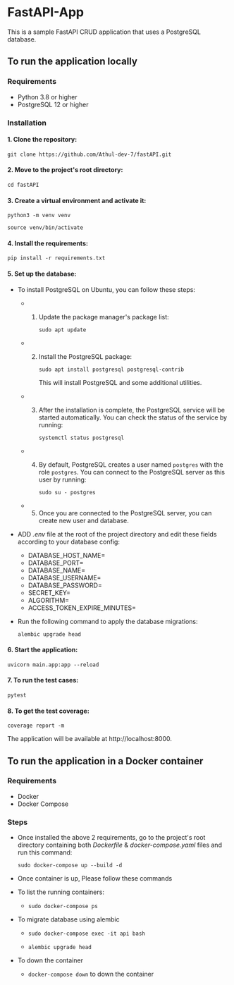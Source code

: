 # FastAPI-App

This is a sample FastAPI CRUD application that uses a PostgreSQL database.

## To run the application locally

### Requirements

-   Python 3.8 or higher
-   PostgreSQL 12 or higher

### Installation

#### 1. Clone the repository:

`git clone https://github.com/Athul-dev-7/fastAPI.git`

#### 2. Move to the project's root directory:

`cd fastAPI`

#### 3. Create a virtual environment and activate it:

`python3 -m venv venv`

`source venv/bin/activate`

#### 4. Install the requirements:

`pip install -r requirements.txt`

#### 5. Set up the database:

-   To install PostgreSQL on Ubuntu, you can follow these steps:

    -   1.  Update the package manager's package list:

            `sudo apt update`

    -   2.  Install the PostgreSQL package:

            `sudo apt install postgresql postgresql-contrib`

            This will install PostgreSQL and some additional utilities.

    -   3.  After the installation is complete, the PostgreSQL service will be started automatically. You can check the status of the service by running:

            `systemctl status postgresql`

    -   4.  By default, PostgreSQL creates a user named `postgres` with the role `postgres`. You can connect to the PostgreSQL server as this user by running:

            `sudo su - postgres`

    -   5.  Once you are connected to the PostgreSQL server, you can create new user and database.

-   ADD _.env_ file at the root of the project directory and edit these fields according to your database config:

    -   DATABASE_HOST_NAME=
    -   DATABASE_PORT=
    -   DATABASE_NAME=
    -   DATABASE_USERNAME=
    -   DATABASE_PASSWORD=
    -   SECRET_KEY=
    -   ALGORITHM=
    -   ACCESS_TOKEN_EXPIRE_MINUTES=

-   Run the following command to apply the database migrations:

    `alembic upgrade head`

#### 6. Start the application:

`uvicorn main.app:app --reload`

#### 7. To run the test cases:

`pytest`

#### 8. To get the test coverage:

`coverage report -m `

The application will be available at http://localhost:8000.

## To run the application in a Docker container

### Requirements

-   Docker
-   Docker Compose

### Steps

-   Once installed the above 2 requirements, go to the project's root directory containing both _Dockerfile_ & _docker-compose.yaml_ files and run this command:

    `sudo docker-compose up --build -d`

-   Once container is up, Please follow these commands

-   To list the running containers:

    -   `sudo docker-compose ps`

-   To migrate database using alembic

    -   `sudo docker-compose exec -it api bash`

    -   `alembic upgrade head`

-   To down the container
    -   `docker-compose down` to down the container
